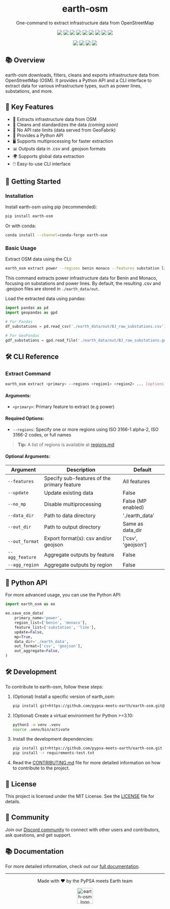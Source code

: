 <div align="center">

# earth-osm
One-command to extract infrastructure data from OpenStreetMap 

[![][badge-pypi-monthly-downloads]][pypi-url]
[![][badge-codecov]][codecov-url]
[![][badge-ci]][gh-repo-url]
[![][badge-docs]][docs-url]
[![][badge-pypi]][pypi-url]
[![][badge-conda]][conda-url]
[![][badge-release]][gh-release-url]
[![][badge-license]][license]
[![][badge-discord]][discord-url]

[![][badge-gh-stars]][gh-stars-url]
[![][badge-gh-forks]][gh-forks-url]
[![][badge-gh-issues]][gh-issues-url]
[![][badge-gh-pulls]][gh-pulls-url]

</div>

## 📚 Overview

earth-osm downloads, filters, cleans and exports infrastructure data from OpenStreetMap (OSM). It provides a Python API and a CLI interface to extract data for various infrastructure types, such as power lines, substations, and more.

## 🌟 Key Features

- 🔌 Extracts infrastructure data from OSM
- 🧹 Cleans and standardizes the data *(coming soon)*
- 🚀 No API rate limits (data served from GeoFabrik)
- 🐍 Provides a Python API
- 🖥️ Supports multiprocessing for faster extraction
- 📊 Outputs data in .csv and .geojson formats
- 🌍 Supports global data extraction
- 🖱️ Easy-to-use CLI interface

## 🚀 Getting Started

### Installation

Install earth-osm using pip (recommended):

```bash
pip install earth-osm
```

Or with conda:

```bash
conda install --channel=conda-forge earth-osm
```

### Basic Usage

Extract OSM data using the CLI:

```bash
earth_osm extract power --regions benin monaco --features substation line
```

This command extracts power infrastructure data for Benin and Monaco, focusing on substations and power lines. By default, the resulting .csv and .geojson files are stored in `./earth_data/out`.

Load the extracted data using pandas:

```python
import pandas as pd
import geopandas as gpd

# For Pandas
df_substations = pd.read_csv('./earth_data/out/BJ_raw_substations.csv')

# For GeoPandas
gdf_substations = gpd.read_file('./earth_data/out/BJ_raw_substations.geojson')
```

## 🛠️ CLI Reference

### Extract Command

```bash
earth_osm extract <primary> --regions <region1> <region2> ... [options]
```

#### Arguments:

- `<primary>`: Primary feature to extract (e.g power)

#### Required Options:

- `--regions`: Specify one or more regions using ISO 3166-1 alpha-2, ISO 3166-2 codes, or full names

> **Tip:** A list of regions is available at [regions.md](docs/generated-docs/regions_table.md)


#### Optional Arguments:

| Argument | Description | Default |
|----------|-------------|---------|
| `--features` | Specify sub-features of the primary feature | All features |
| `--update` | Update existing data | False |
| `--no_mp` | Disable multiprocessing | False (MP enabled) |
| `--data_dir` | Path to data directory | './earth_data' |
| `--out_dir` | Path to output directory | Same as data_dir |
| `--out_format` | Export format(s): csv and/or geojson | ['csv', 'geojson'] |
| `--agg_feature` | Aggregate outputs by feature | False |
| `--agg_region` | Aggregate outputs by region | False |

## 🐍 Python API

For more advanced usage, you can use the Python API:

```python
import earth_osm as eo

eo.save_osm_data(
    primary_name='power',
    region_list=['benin', 'monaco'],
    feature_list=['substation', 'line'],
    update=False,
    mp=True,
    data_dir='./earth_data',
    out_format=['csv', 'geojson'],
    out_aggregate=False,
)
```

## 🛠️ Development

To contribute to earth-osm, follow these steps:

1. (Optional) Install a specific version of earth_osm:
   ```bash
   pip install git+https://github.com/pypsa-meets-earth/earth-osm.git@<required-commit-hash>
   ```

2. (Optional) Create a virtual environment for Python >=3.10:
   ```bash
   python3 -m venv .venv
   source .venv/bin/activate
   ```

3. Install the development dependencies:
   ```bash
   pip install git+https://github.com/pypsa-meets-earth/earth-osm.git
   pip install -r requirements-test.txt
   ```

4. Read the [CONTRIBUTING.md](CONTRIBUTING.md) file for more detailed information on how to contribute to the project.

## 📄 License

This project is licensed under the MIT License. See the [LICENSE](LICENSE) file for details.

## 🤝 Community

Join our [Discord community](https://discord.gg/AnuJBk23FU) to connect with other users and contributors, ask questions, and get support.

## 📚 Documentation

For more detailed information, check out our [full documentation](https://pypsa-meets-earth.github.io/earth-osm/).

---

<p align="center">
Made with ❤️ by the PyPSA meets Earth team
</p>

<p align="center"> 
<a href="https://pypsa-meets-earth.github.io/earth-osm/">
    <img src="https://github.com/pypsa-meets-earth/pypsa-meets-earth.github.io/raw/main/assets/img/logo.png" height="50" alt="earth-osm logo">
</a>
</p>


<!-- LINK GROUP -->

[contributing]: CONTRIBUTING.md
[license]: LICENSE
[docs-url]: https://pypsa-meets-earth.github.io/earth-osm/
[discord-url]: https://discord.gg/AnuJBk23FU
[pypi-url]: https://pypi.org/project/earth-osm/
[conda-url]: https://anaconda.org/conda-forge/earth-osm
[codecov-url]: https://codecov.io/gh/pypsa-meets-earth/earth-osm
[gh-repo-url]: https://github.com/pypsa-meets-earth/earth-osm
[gh-release-url]: https://github.com/pypsa-meets-earth/earth-osm/releases
[gh-stars-url]: https://github.com/pypsa-meets-earth/earth-osm/stargazers
[gh-forks-url]: https://github.com/pypsa-meets-earth/earth-osm/network/members
[gh-issues-url]: https://github.com/pypsa-meets-earth/earth-osm/issues
[gh-pulls-url]: https://github.com/pypsa-meets-earth/earth-osm/pulls

<!-- Primary badges -->
[badge-pypi-monthly-downloads]: https://img.shields.io/pypi/dm/earth-osm?style=flat&labelColor=black&logoColor=white&logo=pypi
[badge-codecov]: https://img.shields.io/codecov/c/github/pypsa-meets-earth/earth-osm?style=flat&labelColor=black&logoColor=white&logo=codecov
[badge-ci]: https://img.shields.io/github/actions/workflow/status/pypsa-meets-earth/earth-osm/main.yml?style=flat&labelColor=black&logoColor=white&logo=github
[badge-docs]: https://img.shields.io/github/actions/workflow/status/pypsa-meets-earth/earth-osm/docs-ci.yml?style=flat&labelColor=black&logoColor=white&logo=github

[badge-pypi]: https://img.shields.io/pypi/v/earth-osm.svg?style=flat&labelColor=black&logoColor=white&logo=pypi
[badge-conda]: https://img.shields.io/conda/vn/conda-forge/earth-osm.svg?style=flat&labelColor=black&logoColor=white&logo=conda-forge

[badge-discord]: https://img.shields.io/discord/911692131440148490?style=flat&labelColor=black&logoColor=white&logo=discord&color=blue
[badge-license]: https://img.shields.io/badge/License-MIT-blue.svg?style=flat&labelColor=black
[badge-release]: https://img.shields.io/github/v/release/pypsa-meets-earth/earth-osm?style=flat&labelColor=black&logoColor=white&logo=github



<!-- Secondary badges -->
[badge-gh-stars]: https://img.shields.io/github/stars/pypsa-meets-earth/earth-osm?style=for-the-badge&labelColor=black&logoColor=white&color=yellow
[badge-gh-forks]: https://img.shields.io/github/forks/pypsa-meets-earth/earth-osm?style=for-the-badge&labelColor=black&logoColor=white&color=grey
[badge-gh-issues]: https://img.shields.io/github/issues/pypsa-meets-earth/earth-osm?style=for-the-badge&labelColor=black&logoColor=white&color=red
[badge-gh-pulls]: https://img.shields.io/github/issues-pr/pypsa-meets-earth/earth-osm?style=for-the-badge&labelColor=black&logoColor=white&color=green